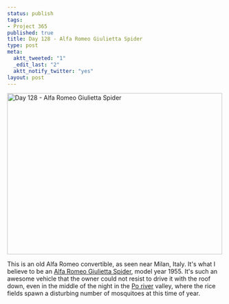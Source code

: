 ```yaml
--- 
status: publish
tags: 
- Project 365
published: true
title: Day 128 - Alfa Romeo Giulietta Spider
type: post
meta: 
  aktt_tweeted: "1"
  _edit_last: "2"
  aktt_notify_twitter: "yes"
layout: post
---
```

<a href="http://www.flickr.com/photos/freeed/5715128963/" title="Day 128 - Alfa Romeo Giulietta Spider by Fred​, on Flickr"><img src="http://farm4.static.flickr.com/3557/5715128963_ac519d3386.jpg" width="500" height="375" alt="Day 128 - Alfa Romeo Giulietta Spider"/></a>

This is an old Alfa Romeo convertible, as seen near Milan, Italy. It's what I believe to be an <a href="http://en.wikipedia.org/wiki/Alfa_Romeo_Giulietta">Alfa Romeo Giulietta Spider</a>, model year 1955. It's such an awesome vehicle that the owner could not resist to drive it with the roof down, even in the middle of the night in the <a href="http://en.wikipedia.org/wiki/Po_%28river%29">Po river</a> valley, where the rice fields spawn a disturbing number of mosquitoes at this time of year. 
